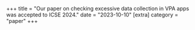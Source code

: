 +++
title = "Our paper on checking excessive data collection in VPA apps was accepted to ICSE 2024."
date = "2023-10-10"
[extra]
category = "paper"
+++
